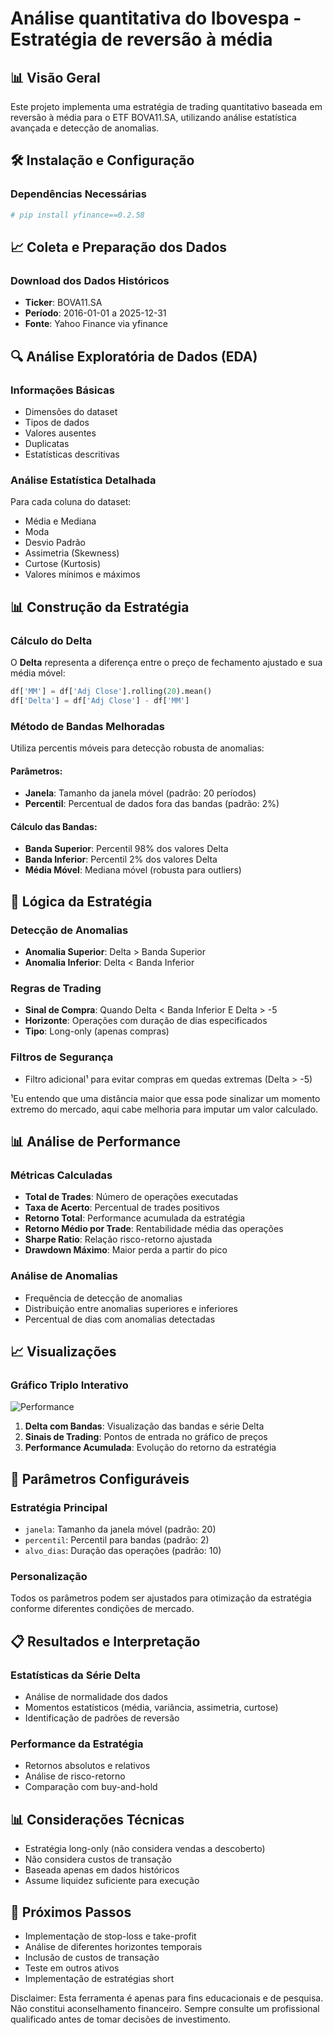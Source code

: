 # Análise quantitativa do Ibovespa - Estratégia de reversão à média

## 📊 Visão Geral
Este projeto implementa uma estratégia de trading quantitativo baseada em reversão à média para o ETF BOVA11.SA, utilizando análise estatística avançada e detecção de anomalias.

## 🛠️ Instalação e Configuração

### Dependências Necessárias
```python
# pip install yfinance==0.2.58
```

## 📈 Coleta e Preparação dos Dados

### Download dos Dados Históricos
- **Ticker**: BOVA11.SA
- **Período**: 2016-01-01 a 2025-12-31
- **Fonte**: Yahoo Finance via yfinance

## 🔍 Análise Exploratória de Dados (EDA)

### Informações Básicas
- Dimensões do dataset
- Tipos de dados
- Valores ausentes
- Duplicatas
- Estatísticas descritivas

### Análise Estatística Detalhada
Para cada coluna do dataset:
- Média e Mediana
- Moda
- Desvio Padrão
- Assimetria (Skewness)
- Curtose (Kurtosis)
- Valores mínimos e máximos

## 📊 Construção da Estratégia

### Cálculo do Delta
O **Delta** representa a diferença entre o preço de fechamento ajustado e sua média móvel:
```python
df['MM'] = df['Adj Close'].rolling(20).mean()
df['Delta'] = df['Adj Close'] - df['MM']
```

### Método de Bandas Melhoradas
Utiliza percentis móveis para detecção robusta de anomalias:

#### Parâmetros:
- **Janela**: Tamanho da janela móvel (padrão: 20 períodos)
- **Percentil**: Percentual de dados fora das bandas (padrão: 2%)

#### Cálculo das Bandas:
- **Banda Superior**: Percentil 98% dos valores Delta
- **Banda Inferior**: Percentil 2% dos valores Delta
- **Média Móvel**: Mediana móvel (robusta para outliers)

## 🎯 Lógica da Estratégia

### Detecção de Anomalias
- **Anomalia Superior**: Delta > Banda Superior
- **Anomalia Inferior**: Delta < Banda Inferior

### Regras de Trading
- **Sinal de Compra**: Quando Delta < Banda Inferior E Delta > -5 
- **Horizonte**: Operações com duração de dias especificados
- **Tipo**: Long-only (apenas compras)

### Filtros de Segurança
- Filtro adicional¹ para evitar compras em quedas extremas (Delta > -5)

¹Eu entendo que uma distância maior que essa pode sinalizar um momento extremo do mercado, aqui cabe melhoria para imputar um valor calculado.

## 📊 Análise de Performance

### Métricas Calculadas
- **Total de Trades**: Número de operações executadas
- **Taxa de Acerto**: Percentual de trades positivos
- **Retorno Total**: Performance acumulada da estratégia
- **Retorno Médio por Trade**: Rentabilidade média das operações
- **Sharpe Ratio**: Relação risco-retorno ajustada
- **Drawdown Máximo**: Maior perda a partir do pico

### Análise de Anomalias
- Frequência de detecção de anomalias
- Distribuição entre anomalias superiores e inferiores
- Percentual de dias com anomalias detectadas

## 📈 Visualizações

### Gráfico Triplo Interativo

![Performance](https://github.com/joaoal1998/Analise-de-regressao-a-media-com-percentil-financas/blob/main/performance.png)
1. **Delta com Bandas**: Visualização das bandas e série Delta
2. **Sinais de Trading**: Pontos de entrada no gráfico de preços
3. **Performance Acumulada**: Evolução do retorno da estratégia

## 🔧 Parâmetros Configuráveis

### Estratégia Principal
- `janela`: Tamanho da janela móvel (padrão: 20)
- `percentil`: Percentil para bandas (padrão: 2)
- `alvo_dias`: Duração das operações (padrão: 10)

### Personalização
Todos os parâmetros podem ser ajustados para otimização da estratégia conforme diferentes condições de mercado.

## 📋 Resultados e Interpretação

### Estatísticas da Série Delta
- Análise de normalidade dos dados
- Momentos estatísticos (média, variância, assimetria, curtose)
- Identificação de padrões de reversão

### Performance da Estratégia
- Retornos absolutos e relativos
- Análise de risco-retorno
- Comparação com buy-and-hold

## 📊 Considerações Técnicas

- Estratégia long-only (não considera vendas a descoberto)
- Não considera custos de transação
- Baseada apenas em dados históricos
- Assume liquidez suficiente para execução

## 🎯 Próximos Passos

- Implementação de stop-loss e take-profit
- Análise de diferentes horizontes temporais
- Inclusão de custos de transação
- Teste em outros ativos
- Implementação de estratégias short

Disclaimer: Esta ferramenta é apenas para fins educacionais e de pesquisa. Não constitui aconselhamento financeiro. Sempre consulte um profissional qualificado antes de tomar decisões de investimento.
